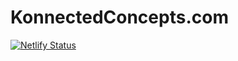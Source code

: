 # KonnectedConcepts.com

[![Netlify Status](https://api.netlify.com/api/v1/badges/ef00f4a7-1930-472e-8dfe-3588ceb14eb5/deploy-status)](https://app.netlify.com/sites/konnected-concepts/deploys)